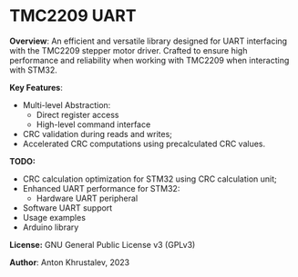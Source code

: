 # TMC2209 UART

**Overview**: An efficient and versatile library designed for UART interfacing with the TMC2209 stepper motor driver. Crafted to ensure high performance and reliability when working with TMC2209 when interacting with STM32.

**Key Features**:

- Multi-level Abstraction:
	- Direct register access
	- High-level command interface
- CRC validation during reads and writes;
- Accelerated CRC computations using precalculated CRC values.


**TODO:**

- CRC calculation optimization for STM32 using CRC calculation unit;
- Enhanced UART performance for STM32:
	- Hardware UART peripheral
- Software UART support
- Usage examples
- Arduino library

**License:** GNU General Public License v3 (GPLv3)

**Author**: Anton Khrustalev, 2023

